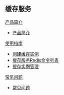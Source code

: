 ## 缓存服务

[产品简介]()
 
  * [产品简介](平台服务/缓存服务/产品简介/缓存服务产品简介.md)

[使用指南]()

  * [创建缓存实例](平台服务/缓存服务/使用指南/创建缓存实例.md)
  * [缓存服务Redis命令列表](平台服务/缓存服务/使用指南/缓存服务Redis命令列表.md)
  * [缓存实例管理](平台服务/缓存服务/使用指南/缓存实例管理.md)

[常见问题]()

  * [常见问题](平台服务/缓存服务/常见问题/缓存服务常见问题.md)